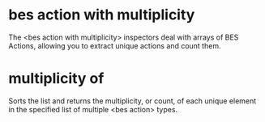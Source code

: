 # bes action with multiplicity

The &lt;bes action with multiplicity&gt; inspectors deal with arrays of BES Actions, allowing you to extract unique actions and count them.

# multiplicity of <bes action with multiplicity>

Sorts the list and returns the multiplicity, or count, of each unique element in the specified list of multiple &lt;bes action&gt; types.

